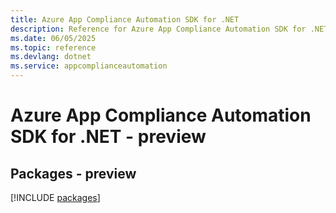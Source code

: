 ```yaml
---
title: Azure App Compliance Automation SDK for .NET
description: Reference for Azure App Compliance Automation SDK for .NET
ms.date: 06/05/2025
ms.topic: reference
ms.devlang: dotnet
ms.service: appcomplianceautomation
---
```

# Azure App Compliance Automation SDK for .NET - preview
## Packages - preview
[!INCLUDE [packages](app-compliance-automation-index.md)]
